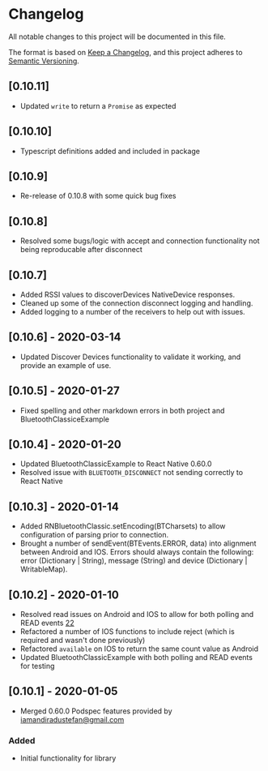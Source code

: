 # Changelog
All notable changes to this project will be documented in this file.

The format is based on [Keep a Changelog](https://keepachangelog.com/en/1.0.0/),
and this project adheres to [Semantic Versioning](https://semver.org/spec/v2.0.0.html).

## [0.10.11]
- Updated `write` to return a `Promise` as expected

## [0.10.10]
- Typescript definitions added and included in package

## [0.10.9]
- Re-release of 0.10.8 with some quick bug fixes

## [0.10.8]
- Resolved some bugs/logic with accept and connection functionality not being reproducable after disconnect

## [0.10.7]
- Added RSSI values to discoverDevices NativeDevice responses.
- Cleaned up some of the connection disconnect logging and handling.
- Added logging to a number of the receivers to help out with issues.

## [0.10.6] - 2020-03-14
- Updated Discover Devices functionality to validate it working, and provide an example of use.

## [0.10.5] - 2020-01-27
- Fixed spelling and other markdown errors in both project and BluetoothClassiceExample

## [0.10.4] - 2020-01-20
- Updated BluetoothClassicExample to React Native 0.60.0
- Resolved issue with `BLUETOOTH_DISCONNECT` not sending correctly to React Native

## [0.10.3] - 2020-01-14
- Added RNBluetoothClassic.setEncoding(BTCharsets) to allow configuration of parsing prior to connection.
- Brought a number of sendEvent(BTEvents.ERROR, data) into alignment between Android and IOS. Errors should always contain the following: error (Dictionary | String), message (String) and device (Dictionary | WritableMap).

## [0.10.2] - 2020-01-10
- Resolved read issues on Android and IOS to allow for both polling and READ events [22](https://github.com/kenjdavidson/react-native-bluetooth-classic/issues/24)
- Refactored a number of IOS functions to include reject (which is required and wasn't done previously)
- Refactored `available` on IOS to return the same count value as Android
- Updated BluetoothClassicExample with both polling and READ events for testing

## [0.10.1] - 2020-01-05
- Merged 0.60.0 Podspec features provided by [iamandiradustefan@gmail.com](https://github.com/iamandiradu)

### Added
- Initial functionality for library
  
